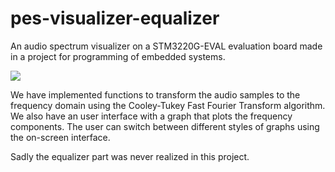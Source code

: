 # pes-visualizer-equalizer
An audio spectrum visualizer on a STM3220G-EVAL evaluation board made in a project for programming of embedded systems.

![](images/visulizer.gif)

We have implemented functions to transform the audio samples to the frequency domain using the Cooley-Tukey Fast Fourier Transform algorithm.  We also have an user interface with a graph that plots the frequency components.  The user can switch between different styles of graphs using the on-screen interface.



Sadly the equalizer part was never realized in this project.